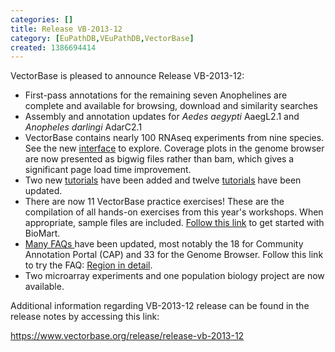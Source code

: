 ```yaml
---
categories: []
title: Release VB-2013-12
category: [EuPathDB,VEuPathDB,VectorBase]
created: 1386694414
---
```

<p>VectorBase is pleased to announce Release VB-2013-12:<p>
<ul>
<li>First-pass annotations for the remaining seven Anophelines are complete and available for browsing, download and similarity searches</li>
<li>Assembly and annotation updates for <em>Aedes aegypti</em> AaegL2.1 and <em>Anopheles darlingi</em> AdarC2.1</li>
<li>VectorBase contains nearly 100 RNAseq experiments from nine species. See the new <a href="/rna-seq-data-sets">interface</a> to explore. Coverage plots in the genome browser are now presented as bigwig files rather than bam, which gives a significant page load time improvement.</li> 
<li>Two new <a href="/tutorials">tutorials</a> have been added and twelve <a href="/tutorials">tutorials</a> have been updated.</li>
<li>There are now 11 VectorBase practice exercises! These are the compilation of all hands-on exercises from this year's workshops. When appropriate, sample files are included. <a href="/tutorials/biomart">Follow this link</a> to get started with BioMart. </li>
<li><a href="/faqs">Many FAQs </a> have been updated, most notably the 18 for Community Annotation Portal (CAP) and 33 for the Genome Browser. Follow this link to try the FAQ: <a href="/faqs/region-detail">Region in detail</a>.</li>
<li>Two microarray experiments and one population biology project are now available.</li>
</ul>
<p>Additional information regarding VB-2013-12 release can be found in the release notes by accessing this link:<p/> 

<a href="https://www.vectorbase.org/release/release-vb-2013-12">https://www.vectorbase.org/release/release-vb-2013-12</a>

